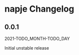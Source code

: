 # napje Changelog

<!-- markdownlint-disable no-trailing-punctuation -->

## 0.0.1

2021-TODO_MONTH-TODO_DAY

Initial unstable release
